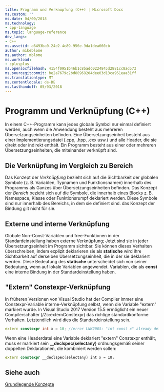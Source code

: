 ```yaml
---
title: Programm und Verknüpfung (C++) | Microsoft Docs
ms.custom: ''
ms.date: 04/09/2018
ms.technology:
- cpp-language
ms.topic: language-reference
dev_langs:
- C++
ms.assetid: a6493ba0-24e2-4c89-956e-9da1dea660cb
author: mikeblome
ms.author: mblome
ms.workload:
- cplusplus
ms.openlocfilehash: 4154f0951b46b1c8badc0224845d2881cc8ad573
ms.sourcegitcommit: be2a7679c2bd80968204dee03d13ca961eaa31ff
ms.translationtype: MT
ms.contentlocale: de-DE
ms.lasthandoff: 05/03/2018
---
```

# <a name="program-and-linkage--c"></a>Programm und Verknüpfung (C++)

In einem C++-Programm kann jedes globale Symbol nur einmal definiert werden, auch wenn die Anwendung besteht aus mehreren Übersetzungseinheiten befinden. Eine Übersetzungseinheit besteht aus einer Implementierungsdatei (.cpp, .hpp, .cxx usw.) und alle Header, die sie direkt oder indirekt enthält. Ein Programm besteht aus einer oder mehreren Übersetzungseinheiten, die miteinander verknüpft sind. 

## <a name="linkage-vs-scope"></a>Die Verknüpfung im Vergleich zu Bereich

Das Konzept der *Verknüpfung* bezieht sich auf die Sichtbarkeit der globalen Symbole (z. B. Variablen, Typnamen und Funktionsnamen) innerhalb des Programms als Ganzes über Übersetzungseinheiten befinden. Das Konzept der *Bereich* bezieht sich auf die Symbole, die innerhalb eines Blocks z. B. Namespace, Klasse oder Funktionsrumpf deklariert werden. Diese Symbole sind nur innerhalb des Bereichs, in dem sie definiert sind. das Konzept der Bindung gilt nicht für sie.

## <a name="external-vs-internal-linkage"></a>Externe und interne Verknüpfung

Globale Non-Const-Variablen und free-Funktionen in der Standardeinstellung haben externe Verknüpfung; Jetzt sind sie in jeder Übersetzungseinheit im Programm sichtbar. Sie können dieses Verhalten überschreiben, indem explizit deklarieren sie als **statische** wird ihre Sichtbarkeit auf derselben Übersetzungseinheit, die in der sie deklariert werden. Diese Bedeutung des **statische** unterscheidet sich von seiner Bedeutung, wenn auf lokale Variablen angewendet. Variablen, die als **const** eine interne Bindung in der Standardeinstellung haben.

## <a name="extern-constexpr-linkage"></a>"Extern" Constexpr-Verknüpfung

In früheren Versionen von Visual Studio hat der Compiler immer eine Constexpr-Variable interne-Verknüpfung selbst, wenn die Variable "extern" markiert wurde. In Visual Studio 2017 Version 15.5 ermöglicht ein neuer Compilerschalter (/Zc:externConstexpr) das richtige standardkonforme Verhalten. Letztendlich wird dies die Standardeinstellung sein.

```cpp
extern constexpr int x = 10; //error LNK2005: "int const x" already defined
```

Wenn eine Headerdatei eine Variable deklariert "extern" Constexpr enthält, muss er markiert sein **__declspec(selectany)** ordnungsgemäß seiner doppelten Deklarationen, die kombiniert werden sollen:

```cpp
extern constexpr __declspec(selectany) int x = 10;
```

## <a name="see-also"></a>Siehe auch

 [Grundlegende Konzepte](../cpp/basic-concepts-cpp.md)